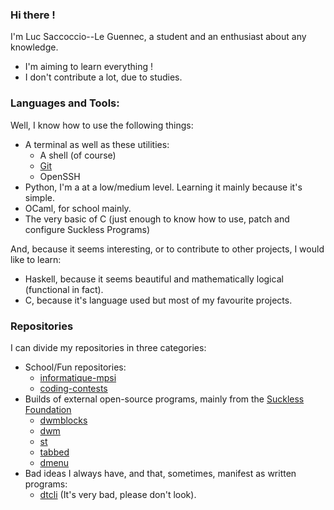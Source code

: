 ### Hi there !

I'm Luc Saccoccio--Le Guennec, a student and an enthusiast about any knowledge.

- I'm aiming to learn everything !
- I don't contribute a lot, due to studies.

### Languages and Tools:

Well, I know how to use the following things:
- A terminal as well as these utilities:
  - A shell (of course)
  - [Git](https://git-scm.com/)
  - OpenSSH
- Python, I'm a at a low/medium level. Learning it mainly because it's simple.
- OCaml, for school mainly.
- The very basic of C (just enough to know how to use, patch and configure Suckless Programs)

And, because it seems interesting, or to contribute to other projects, I would like to learn:
- Haskell, because it seems beautiful and mathematically logical (functional in fact).
- C, because it's language used but most of my favourite projects.

### Repositories

I can divide my repositories in three categories:
- School/Fun repositories:
  - [informatique-mpsi](https://github.com/Luc-Saccoccio/informatique-mpsi)
  - [coding-contests](https://github.com/Luc-Saccoccio/coding-contests)
- Builds of external open-source programs, mainly from the [Suckless Foundation](https://suckless.org/rocks/)
  - [dwmblocks](https://github.com/Luc-Saccoccio/dwmblocks)
  - [dwm](https://github.com/Luc-Saccoccio/dwm)
  - [st](https://github.com/Luc-Saccoccio/st)
  - [tabbed](https://github.com/Luc-Saccoccio/tabbed)
  - [dmenu](https://github.com/Luc-Saccoccio/dmenu)
- Bad ideas I always have, and that, sometimes, manifest as written programs:
  - [dtcli](https://github.com/Luc-Saccoccio/dtcli) (It's very bad, please don't look).
